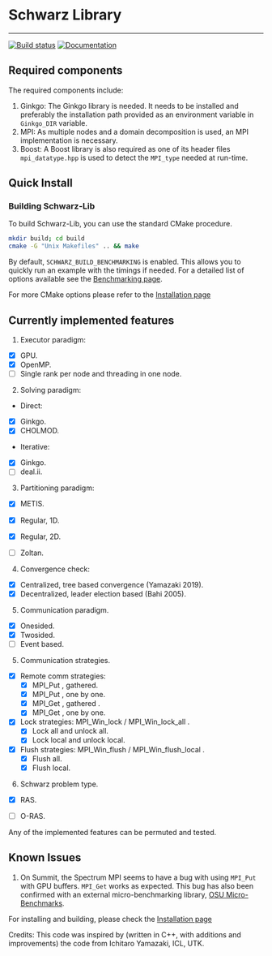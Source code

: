 # Schwarz Library
-------------------

[![Build status](https://github.com/pratikvn/schwarz-lib/workflows/Build/badge.svg)](https://github.com/pratikvn/schwarz-lib/actions?query=workflow%3ABuild-status)
[![Documentation](https://github.com/pratikvn/schwarz-lib/workflows/Build-doc/badge.svg?branch=develop)](https://github.com/pratikvn/schwarz-lib/actions?query=workflow%3ABuild-doc)


## Required components

The required components include:
1. Ginkgo: The Ginkgo library is needed. It needs to be installed and preferably the installation path
   provided as an environment variable in `Ginkgo_DIR` variable.
2. MPI: As multiple nodes and a domain decomposition is used, an MPI implementation is necessary.
3. Boost: A Boost library is also required as one of its header files `mpi_datatype.hpp` is used to 
   detect the `MPI_type` needed at run-time.

## Quick Install

### Building Schwarz-Lib 

To build Schwarz-Lib, you can use the standard CMake procedure. 

```sh
mkdir build; cd build
cmake -G "Unix Makefiles" .. && make
```

By default, `SCHWARZ_BUILD_BENCHMARKING` is enabled. This allows you to quickly run an example with the timings if needed. For a detailed list of options available see the [Benchmarking page](./BENCHMARKING.md).

For more CMake options please refer to the [Installation page](./INSTALL.md)



## Currently implemented features

1. Executor paradigm:
+ [x] GPU.
+ [x] OpenMP.
+ [ ] Single rank per node and threading in one node.

2. Solving paradigm:
  * Direct:
  + [x] Ginkgo.
  + [x] CHOLMOD.
  * Iterative:
  + [x] Ginkgo.
  + [ ] deal.ii.

3. Partitioning paradigm:
+ [x] METIS.
+ [x] Regular, 1D.
+ [x] Regular, 2D.
+ [ ] Zoltan.


4. Convergence check:
+ [x] Centralized, tree based convergence (Yamazaki 2019).
+ [x] Decentralized, leader election based (Bahi 2005).

5. Communication paradigm.
+ [x] Onesided.
+ [x] Twosided.
+ [ ] Event based.

5. Communication strategies.
+ [x] Remote comm strategies: 
    + [x] MPI_Put , gathered.
    + [x] MPI_Put , one by one.
    + [x] MPI_Get , gathered .
    + [x] MPI_Get , one by one.
+ [x] Lock strategies: MPI_Win_lock / MPI_Win_lock_all .
    + [x] Lock all and unlock all.
    + [x] Lock local and unlock local.
+ [x] Flush strategies: MPI_Win_flush / MPI_Win_flush_local .
    + [x] Flush all.
    + [x] Flush local.

6. Schwarz problem type.
+ [x] RAS.
+ [ ] O-RAS.


Any of the implemented features can be permuted and tested.

## Known Issues

1. On Summit, the Spectrum MPI seems to have a bug with using `MPI_Put` with GPU buffers. `MPI_Get` works as expected. This bug has also been confirmed with an external micro-benchmarking library, [OSU Micro-Benchmarks](https://github.com/pratikvn/osu-bench-personal-fork).


For installing and building, please check the [Installation page](./INSTALL.md)


Credits: This code was inspired by (written in C++, with additions and improvements) the code from Ichitaro Yamazaki, ICL, UTK.
